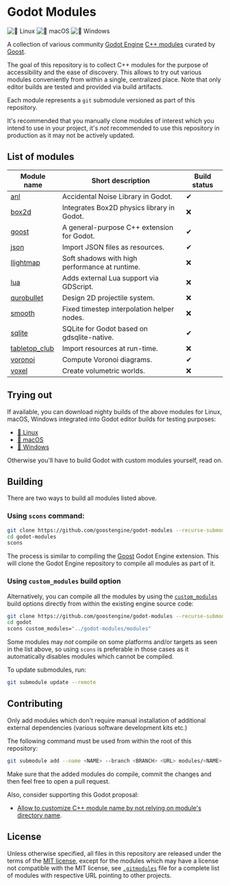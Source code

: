 # Godot Modules

![🐧 Linux](https://github.com/goostengine/godot-modules/workflows/%F0%9F%90%A7%20Linux/badge.svg)
![🍎 macOS](https://github.com/goostengine/godot-modules/workflows/%F0%9F%8D%8E%20macOS/badge.svg)
![🎨 Windows](https://github.com/goostengine/godot-modules/workflows/%F0%9F%8E%A8%20Windows/badge.svg)

A collection of various community
[Godot Engine](https://github.com/godotengine/godot)
[C++ modules](https://docs.godotengine.org/en/stable/development/cpp/custom_modules_in_cpp.html)
curated by [Goost](https://github.com/goostengine/goost).

The goal of this repository is to collect C++ modules for the purpose of
accessibility and the ease of discovery. This allows to try out various modules
conveniently from within a single, centralized place. Note that only editor
builds are tested and provided via build artifacts.

Each module represents a `git` submodule versioned as part of this repository.

It's recommended that you manually clone modules of interest which you intend to
use in your project, it's *not* recommended to use this repository in production
as it may not be actively updated.

## List of modules
|                              Module name                              |               Short description                | Build status |
| --------------------------------------------------------------------- | ---------------------------------------------- | ------------ |
| [anl](https://github.com/Xrayez/godot-anl)                            | Accidental Noise Library in Godot.             | ✔            |
| [box2d](https://github.com/briansemrau/godot_box2d)                   | Integrates Box2D physics library in Godot.     | ❌           |
| [goost](https://github.com/goostengine/goost)                         | A general-purpose C++ extension for Godot.     | ✔            |
| [json](https://github.com/godot-extended-libraries/json)              | Import JSON files as resources.                | ✔            |
| [llightmap](https://github.com/lawnjelly/godot-llightmap)             | Soft shadows with high performance at runtime. | ❌            |
| [lua](https://github.com/Trey2k/lua)                                  | Adds external Lua support via GDScript.        | ❌            |
| [qurobullet](https://github.com/quinnvoker/qurobullet)                | Design 2D projectile system.                   | ❌            |
| [smooth](https://github.com/lawnjelly/godot-smooth)                   | Fixed timestep interpolation helper nodes.     | ❌            |
| [sqlite](https://github.com/godot-extended-libraries/godot-sqlite)    | SQLite for Godot based on gdsqlite-native.     | ✔            |
| [tabletop_club](https://github.com/drwhut/tabletop_club_godot_module) | Import resources at run-time.                  | ❌            |
| [voronoi](https://github.com/rakai93/godot_voronoi)                   | Compute Voronoi diagrams.                      | ✔            |
| [voxel](https://github.com/Zylann/godot_voxel)                        | Create volumetric worlds.                      | ❌            |

## Trying out

If available, you can download nighty builds of the above modules for Linux,
macOS, Windows integrated into Godot editor builds for testing purposes:

- [🐧 Linux](https://nightly.link/goostengine/godot-modules/workflows/linux_builds/gd3/linux-editor.zip)
- [🍎 macOS](https://nightly.link/goostengine/godot-modules/workflows/macos_builds/gd3/macos-editor.zip)
- [🎨 Windows](https://nightly.link/goostengine/godot-modules/workflows/windows_builds/gd3/windows-editor.zip)

Otherwise you'll have to build Godot with custom modules yourself, read on.

## Building

There are two ways to build all modules listed above.

### Using `scons` command:

```sh
git clone https://github.com/goostengine/godot-modules --recurse-submodules
cd godot-modules
scons
```

The process is similar to compiling the
[Goost](https://github.com/goostengine/goost) Godot Engine extension. This will
clone the Godot Engine repository to compile all modules as part of it.

### Using `custom_modules` build option
  
Alternatively, you can compile all the modules by using the
[`custom_modules`](https://docs.godotengine.org/en/stable/development/compiling/introduction_to_the_buildsystem.html#custom-modules)
build options directly from within the existing engine source code:

```sh
git clone https://github.com/goostengine/godot-modules --recurse-submodules
cd godot
scons custom_modules="../godot-modules/modules"
```

Some modules may *not* compile on some platforms and/or targets as seen in the
list above, so using `scons` is preferable in those cases as it automatically
disables modules which cannot be compiled.

To update submodules, run:

```sh
git submodule update --remote
```

## Contributing

Only add modules which don't require manual installation of additional external
dependencies (various software development kits etc.)

The following command must be used from within the root of this repository:

```sh
git submodule add --name <NAME> --branch <BRANCH> <URL> modules/<NAME>
```

Make sure that the added modules do compile, commit the changes and then feel
free to open a pull request.

Also, consider supporting this Godot proposal:
- [Allow to customize C++ module name by not relying on module's directory name](https://github.com/godotengine/godot-proposals/issues/1561).

## License

Unless otherwise specified, all files in this repository are released under the
terms of the [MIT license](LICENSE.txt), except for the modules which may have a
license not compatible with the MIT license, see [`.gitmodules`](.gitmodules)
file for a complete list of modules with respective URL pointing to other
projects.
